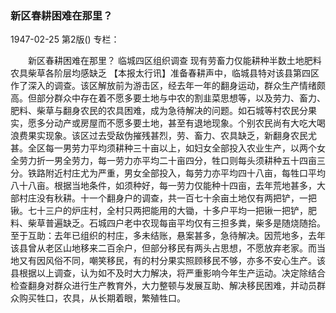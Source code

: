 ### 新区春耕困难在那里？

1947-02-25
第2版()
专栏：

　　新区春耕困难在那里？
    临城四区组织调查
    现有劳畜力仅能耕种半数土地肥料农具柴草各阶层均感缺乏
    【本报太行讯】准备春耕声中，临城县特对该县第四区作了深入的调查。该区解放前为游击区，经去年一年的翻身运动，群众生产情绪颇高。但部分群众中存在着不愿多要土地与中农的割韭菜思想等，以及劳力、畜力、肥料、柴草与翻身农民的农具困难，成为急待解决的问题。如石城等村农民分果实，愿多分动产或房屋而不愿多要土地，甚至有退地现象。个别农民尚有大吃大喝浪费果实现象。该区过去受敌伪摧残甚烈，劳、畜力、农具缺乏，新翻身农民尤甚。全区每一男劳力平均须耕种三十亩以上，如妇女全部投入农业生产，以两个女全劳力折一男全劳力，每一劳力亦平均二十亩四分，牲口则每头须耕种五十四亩三分。铁路附近村庄尤为严重，男女全部投入，每劳力亦平均四十八亩，每牲口平均八十八亩。根据当地条件，如须种好，每一劳力仅能种十四亩，去年荒地甚多，大部村庄没有秋耕。十一个翻身户的调查，共一百七十余亩土地仅有两把铲，一把锹。七十三户的炉庄村，全村只两把能用的大锄，十多户平均一把锹一把铲，肥料、柴草普遍缺乏。石城四户老中农现每亩平均仅有三担多粪，柴多是随烧随拾。至于互助：去年已组织的村庄，多未结账，悬案甚多，急待解决。因荒地多，去年该县曾从老区山地移来二百余户，但部分移民有两头占思想，不愿放弃老家。而当地又有因风俗不同，嘲笑移民，有的村分果实照顾移民不够，亦多不安心生产。该县根据以上调查，认为如不及时大力解决，将严重影响今年生产运动。决定除结合检查翻身对群众进行生产教育外，大力整顿与发展互助、解决移民困难，并动员群众购买牲口，农具，从长期着眼，繁殖牲口。
